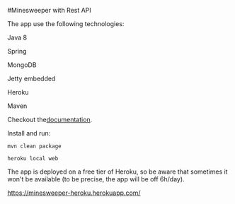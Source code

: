 #Minesweeper with Rest API

The app use the following technologies:

Java 8

Spring

MongoDB

Jetty embedded

Heroku

Maven

Checkout the[documentation](https://minesweeper-heroku.herokuapp.com/swagger-ui.html).

Install and run:

`mvn clean package`

`heroku local web`

The app is deployed on a free tier of Heroku, so be aware that sometimes it won't be available (to be precise, the app will be off 6h/day).

https://minesweeper-heroku.herokuapp.com/